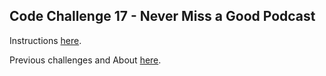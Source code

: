 ## Code Challenge 17 - Never Miss a Good Podcast

Instructions [here](https://pybit.es/articles/codechallenge17/).

Previous challenges and About [here](http://pybit.es/pages/challenges.html).
